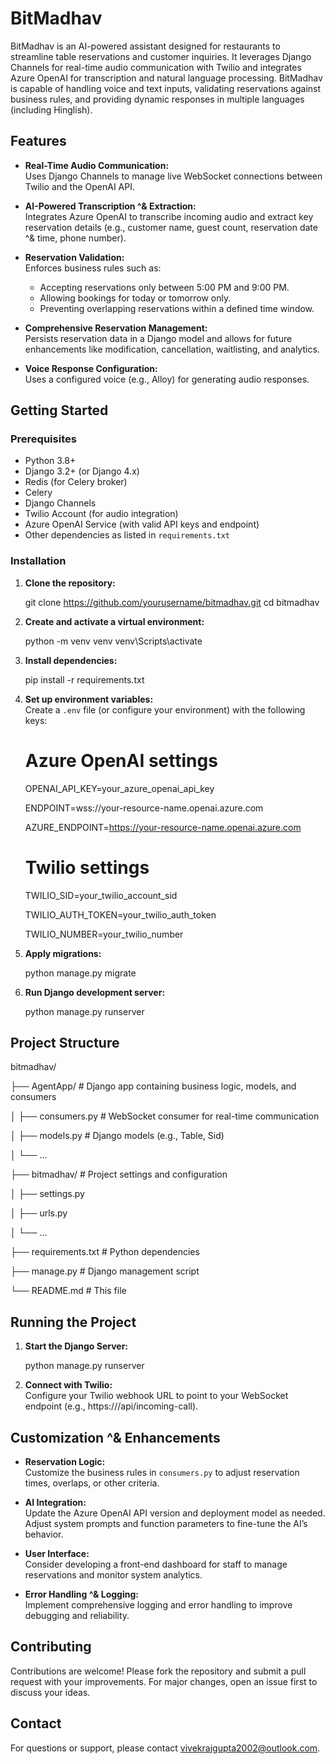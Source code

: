 
 # BitMadhav

 BitMadhav is an AI-powered assistant designed for restaurants to streamline table reservations and customer inquiries. It leverages Django Channels for real-time audio communication with Twilio and integrates Azure OpenAI for transcription and natural language processing. BitMadhav is capable of handling voice and text inputs, validating reservations against business rules, and providing dynamic responses in multiple languages (including Hinglish).

 ## Features

 - **Real-Time Audio Communication:**  
   Uses Django Channels to manage live WebSocket connections between Twilio and the OpenAI API.

 - **AI-Powered Transcription ^& Extraction:**  
   Integrates Azure OpenAI to transcribe incoming audio and extract key reservation details (e.g., customer name, guest count, reservation date ^& time, phone number).

 - **Reservation Validation:**  
   Enforces business rules such as:
   - Accepting reservations only between 5:00 PM and 9:00 PM.
   - Allowing bookings for today or tomorrow only.
   - Preventing overlapping reservations within a defined time window.


 - **Comprehensive Reservation Management:**  
   Persists reservation data in a Django model and allows for future enhancements like modification, cancellation, waitlisting, and analytics.

 - **Voice Response Configuration:**  
   Uses a configured voice (e.g., Alloy) for generating audio responses.

 ## Getting Started

 ### Prerequisites

 - Python 3.8+
 - Django 3.2+ (or Django 4.x)
 - Redis (for Celery broker)
 - Celery
 - Django Channels
 - Twilio Account (for audio integration)
 - Azure OpenAI Service (with valid API keys and endpoint)
 - Other dependencies as listed in `requirements.txt`

 ### Installation

 1. **Clone the repository:**

    git clone https://github.com/yourusername/bitmadhav.git
    cd bitmadhav

 2. **Create and activate a virtual environment:**

    python -m venv venv
    venv\Scripts\activate

 3. **Install dependencies:**

    pip install -r requirements.txt

 4. **Set up environment variables:**  
    Create a `.env` file (or configure your environment) with the following keys:

    # Azure OpenAI settings
    OPENAI_API_KEY=your_azure_openai_api_key
    
    ENDPOINT=wss://your-resource-name.openai.azure.com

    AZURE_ENDPOINT=https://your-resource-name.openai.azure.com
    

    # Twilio settings
    TWILIO_SID=your_twilio_account_sid

    TWILIO_AUTH_TOKEN=your_twilio_auth_token
    
    TWILIO_NUMBER=your_twilio_number


 6. **Apply migrations:**

    python manage.py migrate


 7. **Run Django development server:**

    python manage.py runserver

 ## Project Structure

 bitmadhav/
 
 ├── AgentApp/                  # Django app containing business logic, models, and consumers
 
 │   ├── consumers.py          # WebSocket consumer for real-time communication
 
 │   ├── models.py             # Django models (e.g., Table, Sid)
 
 │   └── ...
 
 ├── bitmadhav/                # Project settings and configuration
 
 │   ├── settings.py
 
 │   ├── urls.py
 
 │   └── ...
 
 ├── requirements.txt          # Python dependencies
 
 ├── manage.py                 # Django management script
 
 └── README.md                 # This file

 ## Running the Project

 1. **Start the Django Server:**  

    python manage.py runserver

 2. **Connect with Twilio:**  
    Configure your Twilio webhook URL to point to your WebSocket endpoint (e.g., https://<host>/api/incoming-call).

 ## Customization ^& Enhancements

 - **Reservation Logic:**  
   Customize the business rules in `consumers.py` to adjust reservation times, overlaps, or other criteria.

 - **AI Integration:**  
   Update the Azure OpenAI API version and deployment model as needed. Adjust system prompts and function parameters to fine-tune the AI’s behavior.

 - **User Interface:**  
   Consider developing a front-end dashboard for staff to manage reservations and monitor system analytics.

 - **Error Handling ^& Logging:**  
   Implement comprehensive logging and error handling to improve debugging and reliability.

 ## Contributing

 Contributions are welcome! Please fork the repository and submit a pull request with your improvements. For major changes, open an issue first to discuss your ideas.


 ## Contact

 For questions or support, please contact [vivekrajgupta2002@outlook.com](mailto:vivekrajgupta2002@outlook.com).

